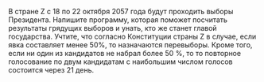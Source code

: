 В стране Z с 18 по 22 октября 2057 года будут проходить выборы Президента. Напишите программу, которая поможет посчитать результаты грядущих выборов и унать, кто же станет главой государства. Учтите, что согласно Конституции страны Z в случае, если явка составляет менее 50%, то назначаются перевыборы. Кроме того, если ни один из кандидатов не набрал более 50 %, то то повторное голосование по двум кандидатам с наибольшим числом голосов состоится через 21 день. 
